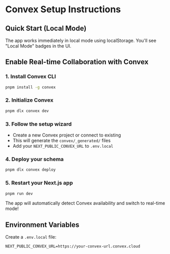 # Convex Setup Instructions

## Quick Start (Local Mode)

The app works immediately in local mode using localStorage. You'll see "Local Mode" badges in the UI.

## Enable Real-time Collaboration with Convex

### 1. Install Convex CLI

```bash
pnpm install -g convex
```

### 2. Initialize Convex

```bash
pnpm dlx convex dev
```

### 3. Follow the setup wizard

- Create a new Convex project or connect to existing
- This will generate the `convex/_generated/` files
- Add your `NEXT_PUBLIC_CONVEX_URL` to `.env.local`

### 4. Deploy your schema

```bash
pnpm dlx convex deploy
```

### 5. Restart your Next.js app

```bash
pnpm run dev
```

The app will automatically detect Convex availability and switch to real-time mode!

## Environment Variables

Create a `.env.local` file:

```
NEXT_PUBLIC_CONVEX_URL=https://your-convex-url.convex.cloud
```

